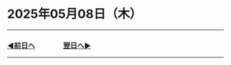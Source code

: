 # 2025年05月08日（木）

---

### [◀️前日へ](https://github.com/yuasys/chatty-journal/blob/main/2025/05/2025-05-07.md)&emsp;&emsp;&emsp;&emsp;[翌日へ▶️](https://github.com/yuasys/chatty-journal/blob/main/2025/05/2025-05-09.md)

---
